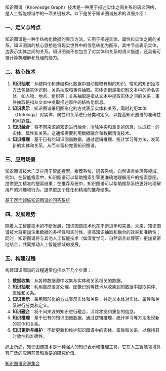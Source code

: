知识图谱（Knowledge Graph）技术是一种用于描述实体之间关系的语义网络，是人工智能领域中的一项关键技术。以下是关于知识图谱技术的详细介绍：

### 一、定义与特点

知识图谱是一种半结构化数据的表示方法，它用于描述实体、属性和实体之间的关系。知识图谱的核心思想是将现实世界中的信息转化为图形，其中节点表示实体，边表示实体之间的关系。知识图谱不仅包含了对实体和关系的语义描述，还具备可被计算机理解和处理的能力。

### 二、核心技术

1. **知识抽取**：从结构化和非结构化数据中自动提取有用的知识。常见的知识抽取方法包括实体识别、关系抽取和事件抽取。实体识别是指识别文本中的命名实体，如人物、地点、组织等；关系抽取是指从文本中提取实体之间的关系；事件抽取是指从文本中提取描述事件的结构化信息。
2. **知识表示**：知识图谱采用图形化的方式表示实体和关系，同时利用本体（Ontology）对实体、属性和关系进行分类和定义，以提高知识图谱的准确性和可靠性。
3. **知识融合**：将不同来源的知识进行融合，消除冲突和重复的信息，生成统一的实体、属性和关系。这通常需要利用数据融合和数据清洗技术。
4. **知识推理**：基于已有的知识图谱数据，通过逻辑推理、统计学习等方法，发现新的实体和关系，从而丰富和完善知识图谱。

### 三、应用场景

知识图谱技术广泛应用于智能搜索、推荐系统、问答系统、自然语言处理等领域。例如，在智能搜索中，知识图谱可以帮助搜索引擎更准确地理解用户的搜索意图，提供更加精准的搜索结果；在推荐系统中，知识图谱可以帮助推荐系统更好地理解用户的兴趣和行为，提供更加个性化和精准的推荐结果。

[基于医疗领域知识图谱的问答系统](http://www.gitpp.com/datamei/qasystemonmedicalgraph)

### 四、发展趋势

随着人工智能技术的不断发展，知识图谱技术也在不断进步和完善。未来，知识图谱技术将更加注重数据的多样性和实时性，提高知识抽取和融合的效率和准确性；同时，知识图谱将与其他人工智能技术（如深度学习、自然语言处理等）更加紧密地结合，共同推动人工智能领域的发展。

### 五、构建过程

构建知识图谱的过程通常包括以下几个步骤：

1. **数据收集**：从各种数据源中收集与实体和关系相关的数据。
2. **知识抽取**：利用自然语言处理、图像识别等技术从收集到的数据中提取实体、属性和关系。
3. **知识表示**：采用图形化的方式表示实体和关系，并定义本体对实体、属性和关系进行分类和定义。
4. **知识融合**：将不同来源的知识进行融合，消除冲突和重复的信息。
5. **知识推理**：基于已有的知识图谱数据，通过逻辑推理、统计学习等方法发现新的实体和关系。
6. **知识更新与维护**：不断更新和维护知识图谱中的实体、属性和关系，以保持其时效性和准确性。

综上所述，知识图谱技术是一种强大的知识表示和推理工具，它在人工智能领域具有广泛的应用前景和重要的研究价值。


[知识图谱资源集合](http://www.gitpp.com/explore/projects/topics/knowledge-graph)
